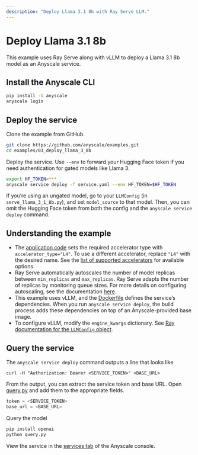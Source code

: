 ```yaml
---
description: "Deploy Llama 3.1 8b with Ray Serve LLM."
---
```


# Deploy Llama 3.1 8b

This example uses Ray Serve along with vLLM to deploy a Llama 3.1 8b model as an Anyscale service.

## Install the Anyscale CLI

```bash
pip install -U anyscale
anyscale login
```

## Deploy the service

Clone the example from GitHub.

```bash
git clone https://github.com/anyscale/examples.git
cd examples/03_deploy_llama_3_8b
```

Deploy the service. Use `--env` to forward your Hugging Face token if you need authentication for gated models like Llama 3.

```bash
export HF_TOKEN=***
anyscale service deploy -f service.yaml --env HF_TOKEN=$HF_TOKEN
```

If you’re using an ungated model, go to your `LLMConfig` (in `serve_llama_3_1_8b.py`), and set `model_source` to that model. Then, you can omit the Hugging Face token from both the config and the `anyscale service deploy` command.

## Understanding the example

- The [application code](https://github.com/anyscale/examples/blob/main/03_deploy_llama_3_8b/serve_llama_3_8b.py) sets the required accelerator type with `accelerator_type="L4"`. To use a different accelerator, replace `"L4"` with the desired name. See the [list of supported accelerators](https://docs.ray.io/en/latest/ray-core/accelerator-types.html#accelerator-types) for available options.
- Ray Serve automatically autoscales the number of model replicas between `min_replicas` and `max_replicas`. Ray Serve adapts the number of replicas by monitoring queue sizes. For more details on configuring autoscaling, see the documentation [here](https://docs.ray.io/en/latest/serve/api/doc/ray.serve.config.AutoscalingConfig.html).
- This example uses vLLM, and the [Dockerfile](https://github.com/anyscale/examples/blob/main/03_deploy_llama_3_8b/Dockerfile) defines the service’s dependencies. When you run `anyscale service deploy`, the build process adds these dependencies on top of an Anyscale-provided base image.
- To configure vLLM, modify the `engine_kwargs` dictionary. See [Ray documentation for the `LLMConfig` object](https://docs.ray.io/en/latest/serve/api/doc/ray.serve.llm.LLMConfig.html#ray.serve.llm.LLMConfig).


## Query the service

The `anyscale service deploy` command outputs a line that looks like  
```text
curl -H "Authorization: Bearer <SERVICE_TOKEN>" <BASE_URL>
```

From the output, you can extract the service token and base URL. Open [query.py](https://github.com/anyscale/examples/blob/main/03_deploy_llama_3_8b/query.py) and add them to the appropriate fields.
```python
token = <SERVICE_TOKEN> 
base_url = <BASE_URL> 
```

Query the model  
```bash
pip install openai
python query.py
```

View the service in the [services tab](https://console.anyscale.com/services) of the Anyscale console.